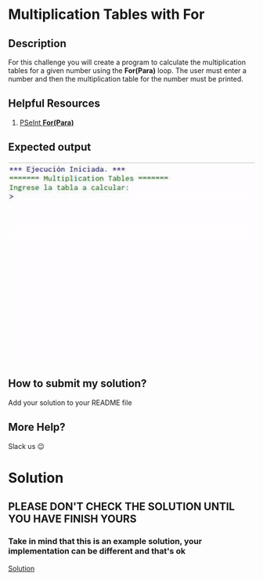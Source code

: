 # Multiplication Tables with For

## Description

For this challenge you will create a program to calculate the multiplication tables for a given number using the **For(Para)** loop. The user must enter a number and then the multiplication table for the number must be printed.

## Helpful Resources

1. [PSeInt **For(Para)**](https://www.youtube.com/watch?v=tHQLTppTi-A)

## Expected output

![multiplicationTables](../../../assets/multiplicationTables.gif 'multiplicationTables')

## How to submit my solution?

Add your solution to your README file

## More Help?

Slack us 😉

# Solution

## PLEASE DON'T CHECK THE SOLUTION UNTIL YOU HAVE FINISH YOURS

### Take in mind that this is an example solution, your implementation can be different and that's ok

[Solution](../sol)

